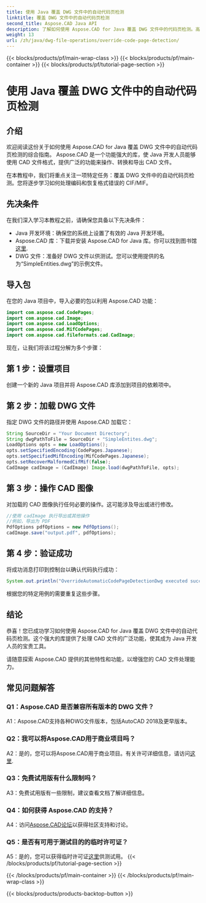 ```yaml
---
title: 使用 Java 覆盖 DWG 文件中的自动代码页检测
linktitle: 覆盖 DWG 文件中的自动代码页检测
second_title: Aspose.CAD Java API
description: 了解如何使用 Aspose.CAD for Java 覆盖 DWG 文件中的代码页检测。高效处理编码并恢复格式错误的 CIF/MIF。
weight: 13
url: /zh/java/dwg-file-operations/override-code-page-detection/
---
```


{{< blocks/products/pf/main-wrap-class >}}
{{< blocks/products/pf/main-container >}}
{{< blocks/products/pf/tutorial-page-section >}}

# 使用 Java 覆盖 DWG 文件中的自动代码页检测

## 介绍

欢迎阅读这份关于如何使用 Aspose.CAD for Java 覆盖 DWG 文件中的自动代码页检测的综合指南。 Aspose.CAD 是一个功能强大的库，使 Java 开发人员能够使用 CAD 文件格式，提供广泛的功能来操作、转换和导出 CAD 文件。

在本教程中，我们将重点关注一项特定任务：覆盖 DWG 文件中的自动代码页检测。您将逐步学习如何处理编码和恢复格式错误的 CIF/MIF。

## 先决条件

在我们深入学习本教程之前，请确保您具备以下先决条件：

- Java 开发环境：确保您的系统上设置了有效的 Java 开发环境。
- Aspose.CAD 库：下载并安装 Aspose.CAD for Java 库。你可以找到图书馆[这里](https://releases.aspose.com/cad/java/).
- DWG 文件：准备好 DWG 文件以供测试。您可以使用提供的名为“SimpleEntities.dwg”的示例文件。

## 导入包

在您的 Java 项目中，导入必要的包以利用 Aspose.CAD 功能：

```java
import com.aspose.cad.CodePages;
import com.aspose.cad.Image;
import com.aspose.cad.LoadOptions;
import com.aspose.cad.MifCodePages;
import com.aspose.cad.fileformats.cad.CadImage;
```

现在，让我们将该过程分解为多个步骤：

## 第 1 步：设置项目

创建一个新的 Java 项目并将 Aspose.CAD 库添加到项目的依赖项中。

## 第 2 步：加载 DWG 文件

指定 DWG 文件的路径并使用 Aspose.CAD 加载它：

```java
String SourceDir = "Your Document Directory";
String dwgPathToFile = SourceDir + "SimpleEntites.dwg";
LoadOptions opts = new LoadOptions();
opts.setSpecifiedEncoding(CodePages.Japanese);
opts.setSpecifiedMifEncoding(MifCodePages.Japanese);
opts.setRecoverMalformedCifMif(false);
CadImage cadImage = (CadImage) Image.load(dwgPathToFile, opts);
```

## 第 3 步：操作 CAD 图像

对加载的 CAD 图像执行任何必要的操作。这可能涉及导出或进行修改。

```java
//使用 cadImage 执行导出或其他操作
//例如，导出为 PDF
PdfOptions pdfOptions = new PdfOptions();
cadImage.save("output.pdf", pdfOptions);
```

## 第 4 步：验证成功

将成功消息打印到控制台以确认代码执行成功：

```java
System.out.println("OverrideAutomaticCodePageDetectionDwg executed successfully");
```

根据您的特定用例的需要重复这些步骤。

## 结论

恭喜！您已成功学习如何使用 Aspose.CAD for Java 覆盖 DWG 文件中的自动代码页检测。这个强大的库提供了处理 CAD 文件的广泛功能，使其成为 Java 开发人员的宝贵工具。

请随意探索 Aspose.CAD 提供的其他特性和功能，以增强您的 CAD 文件处理能力。

## 常见问题解答

### Q1：Aspose.CAD 是否兼容所有版本的 DWG 文件？

A1：Aspose.CAD支持各种DWG文件版本，包括AutoCAD 2018及更早版本。

### Q2：我可以将Aspose.CAD用于商业项目吗？

 A2：是的，您可以将Aspose.CAD用于商业项目。有关许可详细信息，请访问[这里](https://purchase.aspose.com/buy).

### Q3：免费试用版有什么限制吗？

A3：免费试用版有一些限制，建议查看文档了解详细信息。

### Q4：如何获得 Aspose.CAD 的支持？

 A4：访问[Aspose.CAD论坛](https://forum.aspose.com/c/cad/19)以获得社区支持和讨论。

### Q5：是否有可用于测试目的的临时许可证？

 A5：是的，您可以获得临时许可证[这里](https://purchase.aspose.com/temporary-license/)供测试用。
{{< /blocks/products/pf/tutorial-page-section >}}

{{< /blocks/products/pf/main-container >}}
{{< /blocks/products/pf/main-wrap-class >}}

{{< blocks/products/products-backtop-button >}}
